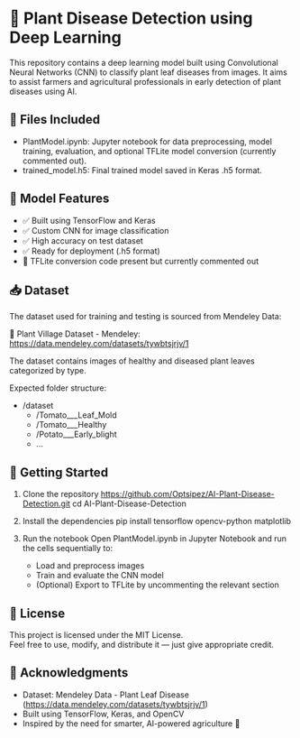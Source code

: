 # 🌿 Plant Disease Detection using Deep Learning

This repository contains a deep learning model built using Convolutional Neural Networks (CNN) to classify plant leaf diseases from images. It aims to assist farmers and agricultural professionals in early detection of plant diseases using AI.

## 📁 Files Included

- PlantModel.ipynb: Jupyter notebook for data preprocessing, model training, evaluation, and optional TFLite model conversion (currently commented out).
- trained_model.h5: Final trained model saved in Keras .h5 format.

## 🧠 Model Features

- ✅ Built using TensorFlow and Keras
- ✅ Custom CNN for image classification
- ✅ High accuracy on test dataset
- ✅ Ready for deployment (.h5 format)
- 🚫 TFLite conversion code present but currently commented out

## 📥 Dataset

The dataset used for training and testing is sourced from Mendeley Data:

🔗 Plant Village Dataset - Mendeley: https://data.mendeley.com/datasets/tywbtsjrjv/1

The dataset contains images of healthy and diseased plant leaves categorized by type.

Expected folder structure:
- /dataset
  - /Tomato___Leaf_Mold
  - /Tomato___Healthy
  - /Potato___Early_blight
  - ...

## 🚀 Getting Started

1. Clone the repository
   https://github.com/Optsipez/AI-Plant-Disease-Detection.git
   cd AI-Plant-Disease-Detection

2. Install the dependencies
   pip install tensorflow opencv-python matplotlib

3. Run the notebook
   Open PlantModel.ipynb in Jupyter Notebook and run the cells sequentially to:
   - Load and preprocess images
   - Train and evaluate the CNN model
   - (Optional) Export to TFLite by uncommenting the relevant section

## 📄 License

This project is licensed under the MIT License.  
Feel free to use, modify, and distribute it — just give appropriate credit.

## 🙌 Acknowledgments

- Dataset: Mendeley Data - Plant Leaf Disease (https://data.mendeley.com/datasets/tywbtsjrjv/1)
- Built using TensorFlow, Keras, and OpenCV
- Inspired by the need for smarter, AI-powered agriculture 🌾

